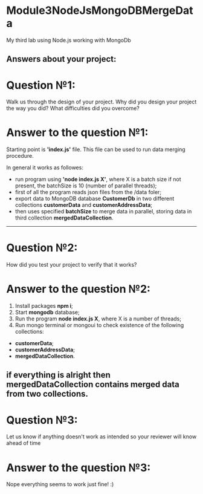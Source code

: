# Module3NodeJsMongoDBMergeData
My third lab using Node.js working with MongoDb

Answers about your project:
------------------------------------------------------------------------------
# Question №1:
Walk us through the design of your project. Why did you design your project the way you did? What difficulties did you overcome?

# Answer to the question №1:

Starting point is **'index.js'** file.
This file can be used to run data merging procedure.

In general it works as followes:
- run program using **'node index.js X'**, where X is a batch size if not present, the batchSize is 10 (number of parallel threads);
- first of all the program reads json files from the /data foler;
- export data to MongoDB database **CustomerDb** in two different collections **customerData** and **customerAddressData**;
- then uses specified **batchSize** to merge data in parallel, storing data in third collection **mergedDataCollection**.

------------------------------------------------------------------------------
# Question №2:
How did you test your project to verify that it works?

# Answer to the question №2:
1) Install packages **npm i**;
2) Start **mongodb** database;
3) Run the program **node index.js X**, where X is a number of threads;
4) Run mongo terminal or mongoui to check existence of the following collections:
- **customerData**;
- **customerAddressData**;
- **mergedDataCollection**.

if everything is alright then **mergedDataCollection** contains merged data from two collections.
------------------------------------------------------------------------------
# Question №3:

Let us know if anything doesn't work as intended so your reviewer will know ahead of time

# Answer to the question №3:

Nope everything seems to work just fine! :)
